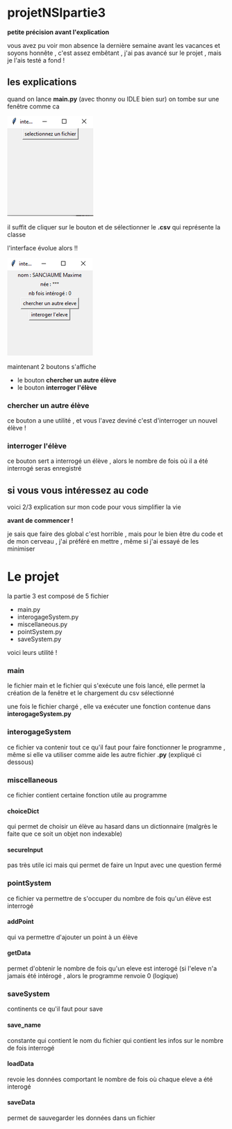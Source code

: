 # projetNSIpartie3
**petite précision avant l'explication**

vous avez pu voir mon absence la dernière semaine avant les vacances et soyons honnête , c'est assez embêtant , j'ai pas avancé sur le projet , mais je l'ais testé a fond !

## les explications
quand on lance **main.py** (avec thonny ou IDLE bien sur) on tombe sur une fenêtre comme ca

<img src="./assets/img1.png">

il suffit de cliquer sur le bouton et de sélectionner le **.csv** qui représente la classe

l'interface évolue alors !!

<img src="./assets/img2.png">

maintenant 2 boutons s'affiche
* le bouton **chercher un autre élève**
* le bouton **interroger l'élève**

### chercher un autre élève
ce bouton a une utilité , et vous l'avez deviné c'est d'interroger un nouvel élève !

### interroger l'élève
ce bouton sert a interrogé un élève , alors le nombre de fois où il a été interrogé seras enregistré


## si vous vous intéressez au code
voici 2/3 explication sur mon code pour vous simplifier la vie

**avant de commencer !**

je sais que faire des global c'est horrible , mais pour le bien être du code et de mon cerveau , j'ai préféré en mettre , même si j'ai essayé de les minimiser

# Le projet

la partie 3 est composé de 5 fichier

* main.py
* interogageSystem.py
* miscellaneous.py
* pointSystem.py
* saveSystem.py

voici leurs utilité !

### main
le fichier main et le fichier qui s'exécute une fois lancé,
elle permet la création de la fenêtre et le chargement du csv sélectionné

une fois le fichier chargé , elle va exécuter une fonction contenue dans **interogageSystem.py**

### interogageSystem
ce fichier va contenir tout ce qu'il faut pour faire fonctionner le programme , même si elle va utiliser comme aide les autre fichier **.py** (expliqué ci dessous)

### miscellaneous
ce fichier contient certaine fonction utile au programme

#### choiceDict
qui permet de choisir un élève au hasard dans un dictionnaire (malgrès le faite que ce soit un objet non indexable)

#### secureInput
pas très utile ici mais qui permet de faire un Input avec une question fermé

### pointSystem
ce fichier va permettre de s'occuper du nombre de fois qu'un élève est interrogé

#### addPoint
qui va permettre d'ajouter un point à un élève

#### getData
permet d'obtenir le nombre de fois qu'un eleve est interogé (si l'eleve n'a jamais été intérogé , alors le programme renvoie 0 (logique)

### saveSystem
continents ce qu'il faut pour save

#### save_name
constante qui contient le nom du fichier qui contient les infos sur le nombre de fois interrogé

#### loadData
revoie les données comportant le nombre de fois où chaque eleve a été interogé

#### saveData
permet de sauvegarder les données dans un fichier

